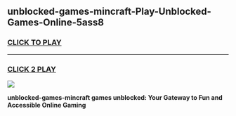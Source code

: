 
## unblocked-games-mincraft-Play-Unblocked-Games-Online-5ass8
<h3>
<a href="https://premium76.site?title=unblocked-games-mincraft&ref=24A">CLICK TO PLAY</a></h3>
<hr>

<h3>
<a href="https://premium76.site?title=unblocked-games-mincraft&ref=24A">CLICK 2 PLAY</a>
  
</h3>

<a href="https://premium76.site?title=unblocked-games-mincraft&ref=24A"><img src="https://clearcache.store/games.png"></a>


**unblocked-games-mincraft games unblocked: Your Gateway to Fun and Accessible Online Gaming**
